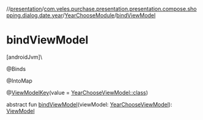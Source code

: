 //[presentation](../../../index.md)/[com.veles.purchase.presentation.presentation.compose.shopping.dialog.date.year](../index.md)/[YearChooseModule](index.md)/[bindViewModel](bind-view-model.md)

# bindViewModel

[androidJvm]\

@Binds

@IntoMap

@[ViewModelKey](../../com.veles.purchase.presentation.di.annotation.mapkey/-view-model-key/index.md)(value = [YearChooseViewModel::class](../-year-choose-view-model/index.md))

abstract fun [bindViewModel](bind-view-model.md)(viewModel: [YearChooseViewModel](../-year-choose-view-model/index.md)): [ViewModel](https://developer.android.com/reference/kotlin/androidx/lifecycle/ViewModel.html)
